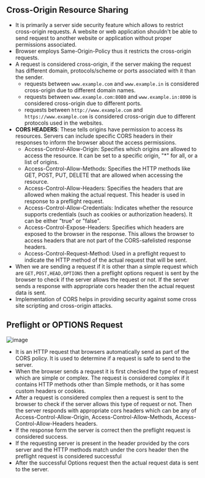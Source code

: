 ## Cross-Origin Resource Sharing

- It is primarily a server side security feature which allows to restrict cross-origin requests. A website or web application shouldn't be able to send request to another website or application without proper permissions associated.  
- Browser employs Same-Origin-Policy thus it restricts the cross-origin requests.
- A request is considered cross-origin, if the server making the request has different domain, protocols/scheme or ports associated with it than the sender.
  - requests between `www.example.com` and `www.example.in` is considered cross-origin due to different domain names.
  - requests between `www.example.com:8080` and `www.example.in:8090` is considered cross-origin due to different ports.
  - requests between `http://www.example.com` and `https://www.example.com` is considered cross-origin due to different protocols used in the websites.  
- **CORS HEADERS**: These tells origins have permission to access its resources. Servers can include specific CORS headers in their responses to inform the browser about the access permissions.
  - Access-Control-Allow-Origin: Specifies which origins are allowed to access the resource. It can be set to a specific origin, "*" for all, or a list of origins.
  - Access-Control-Allow-Methods: Specifies the HTTP methods like GET, POST, PUT, DELETE that are allowed when accessing the resource.
  - Access-Control-Allow-Headers: Specifies the headers that are allowed when making the actual request. This header is used in response to a preflight request.
  - Access-Control-Allow-Credentials: Indicates whether the resource supports credentials (such as cookies or authorization headers). It can be either "true" or "false".
  - Access-Control-Expose-Headers: Specifies which headers are exposed to the browser in the response. This allows the browser to access headers that are not part of the CORS-safelisted response headers.
  - Access-Control-Request-Method: Used in a preflight request to indicate the HTTP method of the actual request that will be sent.
- When we are sending a request if it is other than a simple request which are `GET,POST,HEAD,OPTIONS` then a preflight options request is sent by the browser to check if the server allows the request or not. If the server sends a response with appropriate cors header then the actual request data is sent.
- Implementation of CORS helps in providing security against some cross site scripting and cross-origin attacks.
## Preflight or OPTIONS Request  
![image](https://github.com/learning-project-01/bookstore-app/assets/130679461/05374e87-19fc-4d1e-a4ae-281aab1e8695)  
- It is an HTTP request that browsers automatically send as part of the CORS policy. It is used to determine if a request is safe to send to the server.
- When the browser sends a request it is first checked the type of request which are simple or complex. The request is considered complex if it contains HTTP methods other than Simple methods, or it has some custom headers or cookies.
- After a request is considered complex then a request is sent to the browser to check if the server allows this type of request or not. Then the server responds with appropriate cors headers which can be any of Access-Control-Allow-Origin, Access-Control-Allow-Methods, Access-Control-Allow-Headers headers.
- If the response form the server is correct then the preflight request is considered success.
- If the requesting server is present in the header provided by the cors server and the HTTP methods match under the cors header then the preflight request is considered successful
- After the successful Options request then the actual request data is sent to the server.

